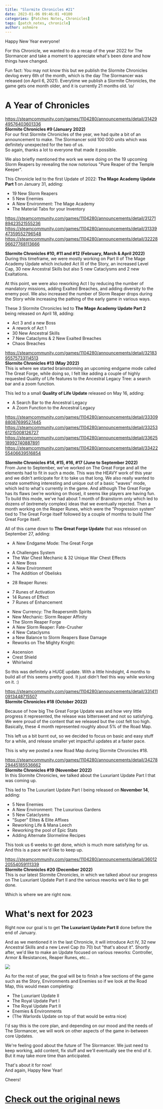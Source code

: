 ```yaml
---
title: "Slormite Chronicles #21"
date: 2023-01-06 09:46:01 +0100
categories: [Patches Notes, Chronicles]
tags: [patch_notes, chronicle]
author: ashmore
---
```

Happy New Year everyone!  
  
For this Chronicle, we wanted to do a recap of the year 2022 for The Slormancer and take a moment to appreciate what's been done and how things have changed.  
  
Fun fact: You may not know this but we publish the Slormite Chronicles devlog every 6th of the month, which is the day The Slormancer was released (on April 6, 2021). Everytime we publish a Slormite Chronicles, the game gets one month older, and it is currently 21 months old. \o/  
  
A Year of Chronicles
====================

  
<https://steamcommunity.com/games/1104280/announcements/detail/3142949576403601336>  
**Slormite Chronicles #9 (January 2022)**  
For our first Slormite Chronicles of the year, we had quite a bit of an announcement to make. The Slormancer sold 100 000 units which was definitely unexpected for the two of us.  
So again, thanks a lot to everyone that made it possible.  
  
We also briefly mentioned the work we were doing on the 19 upcoming Slorm Reapers by revealing the now notorious "Pure Reaper of the Temple Keeper".  
  
This Chronicle led to the first Update of 2022: **The Mage Academy Update Part 1** on January 31, adding:  
* 19 New Slorm Reapers
* 5 New Enemies
* A New Environment: The Mage Academy
* The Material Tabs for your Inventory

  
<https://steamcommunity.com/games/1104280/announcements/detail/3127189423521555236>  
<https://steamcommunity.com/games/1104280/announcements/detail/3133947359552796548>  
<https://steamcommunity.com/games/1104280/announcements/detail/3222896627768113666>  
  
**Slormite Chronicles #10, #11 and #12 (February, March & April 2022)**  
During this timeframe, we were mostly working on Part II of The Mage Academy Update which included Act III of the Story, an increased Level Cap, 30 new Ancestral Skills but also 5 new Cataclysms and 2 new Exaltations.  
  
At this point, we were also reworking Act I by reducing the number of mandatory missions, adding Exalted Breaches, and adding diversity to the enemy pool. We also increased the number of Slorm Reaper drops during the Story while increasing the pathing of the early game in various ways.  
  
These 3 Slormite Chronicles led to **The Mage Academy Update Part 2** being released on April 18, adding:  
* Act 3 and a new Boss
* A rework of Act 1
* 30 New Ancestral Skills
* 7 New Cataclyms & 2 New Exalted Breaches
* Chaos Breaches

  
<https://steamcommunity.com/games/1104280/announcements/detail/3218395575733114513>  
**Slormite Chronicles #13 (May 2022)**  
This is where we started brainstorming an upcoming endgame mode called The Great Forge, while doing so, I felt like adding a couple of highly requested Quality of Life features to the Ancestral Legacy Tree: a search bar and a zoom function.  
  
This led to a small **Quality of Life Update** released on May 16, adding:  
* A Search Bar to the Ancestral Legacy
* A Zoom Function to the Ancestral Legacy

  
<https://steamcommunity.com/games/1104280/announcements/detail/3330988087699527445>  
<https://steamcommunity.com/games/1104280/announcements/detail/3325361215008126727>  
<https://steamcommunity.com/games/1104280/announcements/detail/3362518992740887891>  
<https://steamcommunity.com/games/1104280/announcements/detail/3342255406639516854>  
  
**Slormite Chronicles #14, #15, #16, #17 (June to September 2022)**  
From June to September, we've worked on The Great Forge and all the elements had to fit in such a mode. This was the HEAVY work of this year and we didn't anticipate for it to take us that long. We also really wanted to create something interesting and unique out of a basic "waves" mode, which led to what's currently in the game. And although The Great Forge has its flaws (we're working on those), it seems like players are having fun.  
To build this mode, we've had about 1 month of Brainstorm only which led to dozens of (extremely complex) ideas that we eventually rejected. Then a month working on the Reaper Runes, which were the "Progression system" tied to The Great Forge itself followed by a couple of months to build The Great Forge itself.  
  
All of this came down to **The Great Forge Update** that was released on September 27, adding:  
* A New Endgame Mode: The Great Forge
+ A Challenges System
+ The War Chest Mechanic & 32 Unique War Chest Effects
+ A New Boss
+ A New Environment
+ The Addition of Obelisks

* 28 Reaper Runes:
+ 7 Runes of Activation
+ 14 Runes of Effect
+ 7 Runes of Enhancement

* New Currency: The Reapersmith Spirits
* New Mechanic: Slorm Reaper Affinity
* The Slorm Reaper Forge
* A New Slorm Reaper: Fate-Crusher
* 4 New Cataclysms
* a New Balance to Slorm Reapers Base Damage
* Reworks on The Mighty Knight:
+ Ascension
+ Crest Shield
+ Whirlwind

So this was definitely a HUGE update. With a little hindsight, 4 months to build all of this seems pretty good. It just didn't feel this way while working on it. :)  
  
<https://steamcommunity.com/games/1104280/announcements/detail/3314110913448715507>  
**Slormite Chronicles #18 (October 2022)**  
  
Because of how big The Great Forge Update was and how very little progress it represented, the release was bittersweet and not so satisfying. We were proud of the content that we released but the cost felt too high. Basically, these 4 month represented roughly about 5% of the Road Map.   
  
This left us a bit burnt out, so we decided to focus on basic and easy stuff for a while, and release smaller yet impactful updates at a faster pace.  
  
This is why we posted a new Road Map during Slormite Chronicles #18.  
  
<https://steamcommunity.com/games/1104280/announcements/detail/3427829445185536662>  
**Slormite Chronicles #19 (November 2022)**  
In this Slormite Chronicles, we talked about the Luxuriant Update Part I that was coming up.  
  
This led to The Luxuriant Update Part I being released on **November 14**, adding:  
  
* 5 New Enemies
* A New Environment: The Luxurious Gardens
* 5 New Cataclysms
* "Super" Elites & Elite Affixes
* Reworking Life & Mana Leech
* Reworking the pool of Epic Stats
* Adding Alternate Slormeline Recipes

  
This took us 6 weeks to get done, which is much more satisfying for us.   
And this is a pace we'd like to keep up.  
  
<https://steamcommunity.com/games/1104280/announcements/detail/3601220554059111339>  
**Slormite Chronicles #20 (December 2022)**  
This is our latest Slormite Chronicles, in which we talked about our progress on The Luxuriant Update Part II and the various reworks we'd like to get done.  
  
Which is where we are right now.  
  
  
What's next for 2023
====================

  
Right now our goal is to get **The Luxuriant Update Part II** done before the end of January.   
  
And as we mentioned it in the last Chronicle, it will introduce Act IV, 32 new Ancestral Skills and a new Level Cap (to 70) but "that's about it". Shortly after, we'd like to make an Update focused on various reworks: Controller, Armor & Resistances, Reaper Runes, etc…  
  
![](/assets/patch_notes/9cfb2ad223b795a7aba3a5ef1d49dd49c52606a4)  
  
As for the rest of year, the goal will be to finish a few sections of the game such as the Story, Environments and Enemies so if we look at the Road Map, this would mean completing:  
* The Luxuriant Update II
* The Royal Update Part I
* The Royal Update Part II
* Enemies & Environments
* (The Warlords Update on top of that would be extra nice)

  
I'd say this is the core plan, and depending on our mood and the needs of The Slormancer, we will work on other aspects of the game in-between core Updates.  
  
We're feeling good about the future of The Slormancer. We just need to keep working, add content, fix stuff and we'll eventually see the end of it. But it may take more time than anticipated.  
  
That's about it for now!  
And again, Happy New Year!  
  
Cheers!  


# <a href="https://steamstore-a.akamaihd.net/news/externalpost/steam_community_announcements/5035620387690784356" target="_blank">Check out the original news</a>